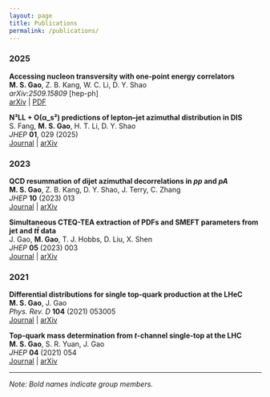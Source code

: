 ```yaml
---
layout: page
title: Publications
permalink: /publications/
---
```


### 2025

**Accessing nucleon transversity with one-point energy correlators**  
**M. S. Gao**, Z. B. Kang, W. C. Li, D. Y. Shao  
*arXiv:2509.15809* [hep-ph]  
[arXiv](https://arxiv.org/abs/2509.15809) | [PDF](https://arxiv.org/pdf/2509.15809.pdf)

**N³LL + O(α_s²) predictions of lepton–jet azimuthal distribution in DIS**  
S. Fang, **M. S. Gao**, H. T. Li, D. Y. Shao  
*JHEP* **01**, 029 (2025)  
[Journal](https://doi.org/10.1007/JHEP01(2025)029) | [arXiv](https://arxiv.org/abs/2410.XXXXX)

### 2023

**QCD resummation of dijet azimuthal decorrelations in *pp* and *pA***  
**M. S. Gao**, Z. B. Kang, D. Y. Shao, J. Terry, C. Zhang  
*JHEP* **10** (2023) 013  
[Journal](https://doi.org/10.1007/JHEP10(2023)013) | [arXiv](https://arxiv.org/abs/2303.XXXXX)

**Simultaneous CTEQ-TEA extraction of PDFs and SMEFT parameters from jet and *tt̄* data**  
J. Gao, **M. Gao**, T. J. Hobbs, D. Liu, X. Shen  
*JHEP* **05** (2023) 003  
[Journal](https://doi.org/10.1007/JHEP05(2023)003) | [arXiv](https://arxiv.org/abs/2211.XXXXX)

### 2021

**Differential distributions for single top-quark production at the LHeC**  
**M. S. Gao**, J. Gao  
*Phys. Rev. D* **104** (2021) 053005  
[Journal](https://doi.org/10.1103/PhysRevD.104.053005) | [arXiv](https://arxiv.org/abs/2106.XXXXX)

**Top-quark mass determination from *t*-channel single-top at the LHC**  
**M. S. Gao**, S. R. Yuan, J. Gao  
*JHEP* **04** (2021) 054  
[Journal](https://doi.org/10.1007/JHEP04(2021)054) | [arXiv](https://arxiv.org/abs/2012.XXXXX)

---

*Note: Bold names indicate group members.*

